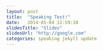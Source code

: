 ```yaml
---
layout: post
title:  "Speaking Test!"
date:   2014-05-04 12:59:10
slidesTitle: "Slides"
slidesUrl: "http://google.com"
categories: speaking jekyll update
---
```


